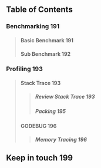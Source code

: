## Table of Contents

### Benchmarking 191

> #### Basic Benchmark 191
>
> #### Sub Benchmark 192

### Profiling 193

> #### Stack Trace 193
>
> > ##### Review Stack Trace 193
> >
> > ##### Packing 195
>
> #### GODEBUG 196
>
> > ##### Memory Tracing 196

## Keep in touch 199
